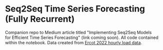 # Seq2Seq Time Series Forecasting (Fully Recurrent)
Companion repo to Medium article titled "Implementing Seq2Seq Models for Efficient Time Series Forecasting" (link coming soon). All code contained within the notebook. Data created from [Ercot 2022 hourly load data](https://www.ercot.com/gridinfo/load/load_hist). 
